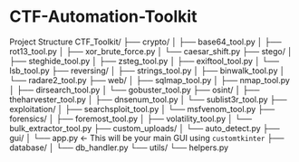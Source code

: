 # CTF-Automation-Toolkit
Project Structure
CTF_Toolkit/
├── crypto/
│   ├── base64_tool.py
│   ├── rot13_tool.py
│   ├── xor_brute_force.py
│   └── caesar_shift.py
├── stego/
│   ├── steghide_tool.py
│   ├── zsteg_tool.py
│   ├── exiftool_tool.py
│   └── lsb_tool.py
├── reversing/
│   ├── strings_tool.py
│   ├── binwalk_tool.py
│   └── radare2_tool.py
├── web/
│   ├── sqlmap_tool.py
│   ├── nmap_tool.py
│   ├── dirsearch_tool.py
│   └── gobuster_tool.py
├── osint/
│   ├── theharvester_tool.py
│   ├── dnsenum_tool.py
│   └── sublist3r_tool.py
├── exploitation/
│   ├── searchsploit_tool.py
│   └── msfvenom_tool.py
├── forensics/
│   ├── foremost_tool.py
│   ├── volatility_tool.py
│   └── bulk_extractor_tool.py
├── custom_uploads/
│   └── auto_detect.py
├── gui/
│   └── app.py  ← This will be your main GUI using `customtkinter`
├── database/
│   └── db_handler.py
└── utils/
    └── helpers.py

